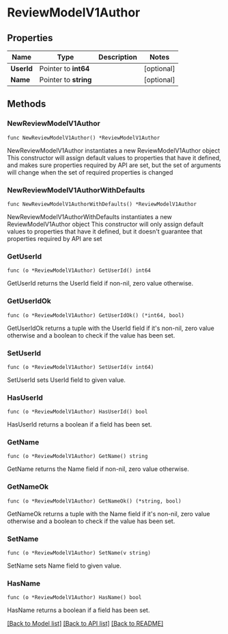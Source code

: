 # ReviewModelV1Author

## Properties

Name | Type | Description | Notes
------------ | ------------- | ------------- | -------------
**UserId** | Pointer to **int64** |  | [optional] 
**Name** | Pointer to **string** |  | [optional] 

## Methods

### NewReviewModelV1Author

`func NewReviewModelV1Author() *ReviewModelV1Author`

NewReviewModelV1Author instantiates a new ReviewModelV1Author object
This constructor will assign default values to properties that have it defined,
and makes sure properties required by API are set, but the set of arguments
will change when the set of required properties is changed

### NewReviewModelV1AuthorWithDefaults

`func NewReviewModelV1AuthorWithDefaults() *ReviewModelV1Author`

NewReviewModelV1AuthorWithDefaults instantiates a new ReviewModelV1Author object
This constructor will only assign default values to properties that have it defined,
but it doesn't guarantee that properties required by API are set

### GetUserId

`func (o *ReviewModelV1Author) GetUserId() int64`

GetUserId returns the UserId field if non-nil, zero value otherwise.

### GetUserIdOk

`func (o *ReviewModelV1Author) GetUserIdOk() (*int64, bool)`

GetUserIdOk returns a tuple with the UserId field if it's non-nil, zero value otherwise
and a boolean to check if the value has been set.

### SetUserId

`func (o *ReviewModelV1Author) SetUserId(v int64)`

SetUserId sets UserId field to given value.

### HasUserId

`func (o *ReviewModelV1Author) HasUserId() bool`

HasUserId returns a boolean if a field has been set.

### GetName

`func (o *ReviewModelV1Author) GetName() string`

GetName returns the Name field if non-nil, zero value otherwise.

### GetNameOk

`func (o *ReviewModelV1Author) GetNameOk() (*string, bool)`

GetNameOk returns a tuple with the Name field if it's non-nil, zero value otherwise
and a boolean to check if the value has been set.

### SetName

`func (o *ReviewModelV1Author) SetName(v string)`

SetName sets Name field to given value.

### HasName

`func (o *ReviewModelV1Author) HasName() bool`

HasName returns a boolean if a field has been set.


[[Back to Model list]](../README.md#documentation-for-models) [[Back to API list]](../README.md#documentation-for-api-endpoints) [[Back to README]](../README.md)


